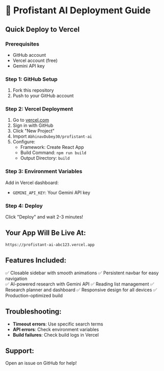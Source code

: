 # 🚀 Profistant AI Deployment Guide

## Quick Deploy to Vercel

### Prerequisites
- GitHub account
- Vercel account (free)
- Gemini API key

### Step 1: GitHub Setup
1. Fork this repository
2. Push to your GitHub account

### Step 2: Vercel Deployment
1. Go to [vercel.com](https://vercel.com)
2. Sign in with GitHub
3. Click "New Project"
4. Import `AbhinavDubey30/profistant-ai`
5. Configure:
   - Framework: Create React App
   - Build Command: `npm run build`
   - Output Directory: `build`

### Step 3: Environment Variables
Add in Vercel dashboard:
- `GEMINI_API_KEY`: Your Gemini API key

### Step 4: Deploy
Click "Deploy" and wait 2-3 minutes!

## Your App Will Be Live At:
`https://profistant-ai-abc123.vercel.app`

## Features Included:
✅ Closable sidebar with smooth animations
✅ Persistent navbar for easy navigation  
✅ AI-powered research with Gemini API
✅ Reading list management
✅ Research planner and dashboard
✅ Responsive design for all devices
✅ Production-optimized build

## Troubleshooting:
- **Timeout errors**: Use specific search terms
- **API errors**: Check environment variables
- **Build failures**: Check build logs in Vercel

## Support:
Open an issue on GitHub for help!
